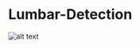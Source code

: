 # Lumbar-Detection

![alt text](https://github.com/himalayaashish/Lumbar-Detectionr/blob/main/work-5.png?raw=true)
